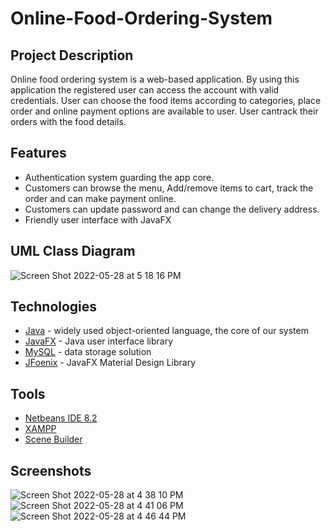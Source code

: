# Online-Food-Ordering-System

## Project Description
Online food ordering system is a web-based application. By using this application the registered user can access the account with valid credentials. 
User can choose the food items according to categories, place order and online payment options are available to user. User cantrack their orders with the food details.  

## Features
- Authentication system guarding the app core.
- Customers can browse the menu, Add/remove items to cart, track the order and can make payment online.
- Customers can update password and can change the delivery address.
- Friendly user interface with JavaFX

## UML Class Diagram
![Screen Shot 2022-05-28 at 5 18 16 PM](https://user-images.githubusercontent.com/100465648/170819211-d1cdbac4-cffe-495d-b2c5-71e20b240eac.png)


## Technologies
- [Java](https://go.java/index.html) - widely used object-oriented language, the core of our system
- [JavaFX](https://docs.oracle.com/javafx/2/overview/jfxpub-overview.htm) - Java user interface library
- [MySQL](https://www.mysql.com) - data storage solution
- [JFoenix](https://github.com/jfoenixadmin/JFoenix) - JavaFX Material Design Library

## Tools
- [Netbeans IDE 8.2](http://netbeans.apache.org/download)
- [XAMPP](https://www.apachefriends.org/download.html)
- [Scene Builder](https://gluonhq.com/products/scene-builder)

## Screenshots
![Screen Shot 2022-05-28 at 4 38 10 PM](https://user-images.githubusercontent.com/100465648/170817953-e3c85564-f9fc-43ea-a615-9dcbc8e0d1fe.png)
![Screen Shot 2022-05-28 at 4 41 06 PM](https://user-images.githubusercontent.com/100465648/170818084-ec1cbefa-db47-469b-8588-372035926709.png)
![Screen Shot 2022-05-28 at 4 46 44 PM](https://user-images.githubusercontent.com/100465648/170818277-ab767fe1-142b-4782-84f7-5a84da758547.png)


